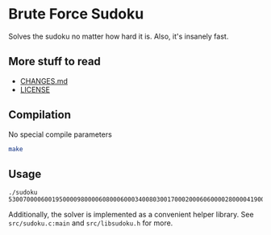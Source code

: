 # Brute Force Sudoku

Solves the sudoku no matter how hard it is. Also, it's insanely fast.

## More stuff to read

-   [CHANGES.md](./CHANGES.md)
-   [LICENSE](./LICENSE)

## Compilation

No special compile parameters

```sh
make
```

## Usage

```
./sudoku 530070000600195000098000060800060003400803001700020006060000280000419005000080079
```

Additionally, the solver is implemented as a convenient helper library. See `src/sudoku.c:main` and `src/libsudoku.h` for more.
